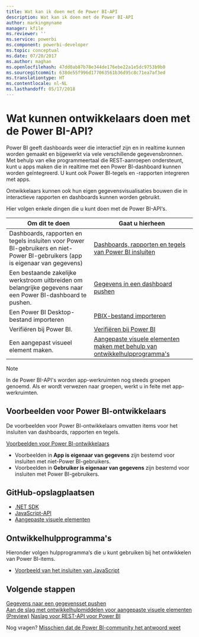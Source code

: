 ```yaml
---
title: Wat kan ik doen met de Power BI-API
description: Wat kan ik doen met de Power BI-API
author: markingmyname
manager: kfile
ms.reviewer: ''
ms.service: powerbi
ms.component: powerbi-developer
ms.topic: conceptual
ms.date: 07/20/2017
ms.author: maghan
ms.openlocfilehash: 47dd0ab87b78e344de176ebe22a1e5dc9753b9b0
ms.sourcegitcommit: 638de55f996d177063561b36d95c8c71ea7af3ed
ms.translationtype: HT
ms.contentlocale: nl-NL
ms.lasthandoff: 05/17/2018
---
```

# <a name="what-can-developers-do-with-the-power-bi-api"></a>Wat kunnen ontwikkelaars doen met de Power BI-API?
Power BI geeft dashboards weer die interactief zijn en in realtime kunnen worden gemaakt en bijgewerkt via vele verschillende gegevensbronnen. Met behulp van elke programmeertaal die REST-aanroepen ondersteunt, kunt u apps maken die in realtime met een Power BI-dashboard kunnen worden geïntegreerd. U kunt ook Power BI-tegels en -rapporten integreren met apps.

Ontwikkelaars kunnen ook hun eigen gegevensvisualisaties bouwen die in interactieve rapporten en dashboards kunnen worden gebruikt. 

Hier volgen enkele dingen die u kunt doen met de Power BI-API‘s.

| **Om dit te doen** | **Gaat u hierheen** |
| --- | --- |
| Dashboards, rapporten en tegels insluiten voor Power BI-gebruikers en niet-Power BI-gebruikers (app is eigenaar van gegevens) |[Dashboards, rapporten en tegels van Power BI insluiten](embedding-content.md) |
| Een bestaande zakelijke werkstroom uitbreiden om belangrijke gegevens naar een Power BI-dashboard te pushen. |[Gegevens in een dashboard pushen](walkthrough-push-data.md) |
| Een Power BI Desktop-bestand importeren |[PBIX-bestand importeren](https://msdn.microsoft.com/library/mt243837.aspx) |
| Verifiëren bij Power BI. |[Verifiëren bij Power BI](get-azuread-access-token.md) |
| Een aangepast visueel element maken. |[Aangepaste visuele elementen maken met behulp van ontwikkelhulpprogramma's](../service-custom-visuals-getting-started-with-developer-tools.md) |

> [!NOTE]
> In de Power BI-API's worden app-werkruimten nog steeds groepen genoemd. Als er wordt verwezen naar groepen, werkt u in feite met app-werkruimten.
> 
> 

## <a name="power-bi-developer-samples"></a>Voorbeelden voor Power BI-ontwikkelaars
De voorbeelden voor Power BI-ontwikkelaars omvatten items voor het insluiten van dashboards, rapporten en tegels.

[Voorbeelden voor Power BI-ontwikkelaars](https://github.com/Microsoft/PowerBI-Developer-Samples)

* Voorbeelden in **App is eigenaar van gegevens** zijn bestemd voor insluiten met niet-Power BI-gebruikers.
* Voorbeelden in **Gebruiker is eigenaar van gegevens** zijn bestemd voor insluiten met Power BI-gebruikers.

## <a name="github-repositories"></a>GitHub-opslagplaatsen
* [.NET SDK](https://github.com/Microsoft/PowerBI-CSharp)
* [JavaScript-API](https://github.com/Microsoft/PowerBI-JavaScript)
* [Aangepaste visuele elementen](https://github.com/Microsoft/PowerBI-visuals)

## <a name="developer-tools"></a>Ontwikkelhulpprogramma's
Hieronder volgen hulpprogramma‘s die u kunt gebruiken bij het ontwikkelen van Power BI-items.

* [Voorbeeld van het insluiten van JavaScript](https://microsoft.github.io/PowerBI-JavaScript/demo)

## <a name="next-steps"></a>Volgende stappen
[Gegevens naar een gegevensset pushen](walkthrough-push-data.md)  
[Aan de slag met ontwikkelhulpmiddelen voor aangepaste visuele elementen (Preview)](../service-custom-visuals-getting-started-with-developer-tools.md) 
[Naslag voor REST-API voor Power BI](https://msdn.microsoft.com/library/mt147898.aspx)  

Nog vragen? [Misschien dat de Power BI-community het antwoord weet](http://community.powerbi.com/)

